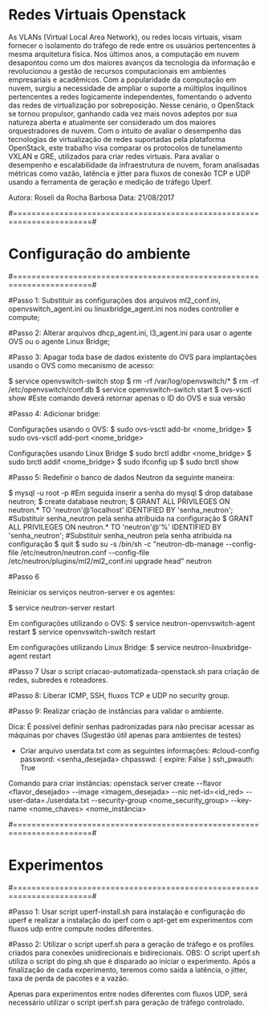 # Redes Virtuais Openstack

As VLANs (Virtual Local Area Network), ou redes locais virtuais, visam fornecer o isolamento do tráfego de rede entre os usuários pertencentes à mesma arquitetura física. Nos últimos anos, a computação em nuvem desapontou como um dos maiores avanços da tecnologia da informação e revolucionou a gestão de recursos computacionais em ambientes empresariais e acadêmicos. Com a popularidade da computação em nuvem, surgiu a necessidade de ampliar o suporte a múltiplos inquilinos pertencentes a redes logicamente independentes, fomentando o advento das redes de virtualização por sobreposição. Nesse cenário, o OpenStack se tornou propulsor, ganhando cada vez mais novos adeptos por sua natureza aberta e atualmente ser considerado um dos maiores orquestradores de nuvem. Com o intuito de avaliar o desempenho das tecnologias de virtualização de redes suportadas pela plataforma OpenStack, este trabalho visa comparar os protocolos de tunelamento VXLAN e GRE, utilizados para criar redes virtuais. Para avaliar o desempenho e escalabilidade da infraestrutura de nuvem, foram analisadas métricas como vazão, latência e jitter para fluxos de conexão TCP e UDP usando a ferramenta de geração e medição de tráfego Uperf.


Autora: Roseli da Rocha Barbosa
Data: 21/08/2017

#=======================================================================#
# Configuração do ambiente                                              #
#=======================================================================#

#Passo 1:
Substituir as configurações dos arquivos ml2_conf.ini, openvswitch_agent.ini ou linuxbridge_agent.ini nos nodes controller e compute;

#Passo 2:
Alterar arquivos dhcp_agent.ini, l3_agent.ini para usar o agente OVS ou o agente Linux Bridge; 

#Passo 3: 
Apagar toda base de dados existente do OVS para implantações usando o OVS como mecanismo de acesso:

$ service openvswitch-switch stop
$ rm -rf /var/log/openvswitch/*
$ rm -rf /etc/openvswitch/conf.db 
$ service openvswitch-switch start
$ ovs-vsctl show #Este comando deverá retornar apenas o ID do OVS e sua versão

#Passo 4:
Adicionar bridge:

Configurações usando o OVS:
$ sudo ovs-vsctl add-br <nome_bridge>
$ sudo ovs-vsctl add-port <nome_bridge> <interface>

Configurações usando Linux Bridge
$ sudo brctl addbr <nome_bridge>
$ sudo brctl addif <nome_bridge> <interface>
$ sudo ifconfig <nome bridge> up
$ sudo brctl show

#Passo 5:
Redefinir o banco de dados Neutron da seguinte maneira:

$ mysql -u root -p #Em seguida inserir a senha do mysql
$ drop database neutron;
$ create database neutron;
$ GRANT ALL PRIVILEGES ON neutron.* TO 'neutron'@'localhost' IDENTIFIED BY 'senha_neutron'; #Substituir senha_neutron pela senha atribuida na configuração
$ GRANT ALL PRIVILEGES ON neutron.* TO 'neutron'@'%' IDENTIFIED BY 'senha_neutron'; #Substituir senha_neutron pela senha atribuida na configuração
$ quit
$ sudo su -s /bin/sh -c "neutron-db-manage --config-file /etc/neutron/neutron.conf --config-file /etc/neutron/plugins/ml2/ml2_conf.ini upgrade head" neutron

#Passo 6 

Reiniciar os serviços neutron-server e os agentes:

$ service neutron-server restart

Em configurações utilizando o OVS:
$ service neutron-openvswitch-agent restart
$ service openvswitch-switch restart

Em configurações utilizando Linux Bridge:
$ service neutron-linuxbridge-agent restart

#Passo 7
Usar o script criacao-automatizada-openstack.sh para criação de redes, subredes e roteadores.

#Passo 8:
Liberar ICMP, SSH, fluxos TCP e UDP no security group.

#Passo 9:
Realizar criação de instâncias para validar o ambiente.

Dica: É possível definir senhas padronizadas para não precisar acessar as máquinas por chaves (Sugestão útil apenas para ambientes de testes)

- Criar arquivo userdata.txt com as seguintes informações:
#cloud-config
password: <senha_desejada>
chpasswd: { expire: False }
ssh_pwauth: True

Comando para criar instâncias:
openstack server create --flavor <flavor_desejado> --image <imagem_desejada> --nic net-id=<id_red> --user-data=./userdata.txt --security-group <nome_security_group> --key-name <nome_chaves> <nome_instância>



#=======================================================================#
# Experimentos                                                          #
#=======================================================================#

#Passo 1:
Usar script uperf-install.sh para instalação e configuração do uperf e realizar a instalação do iperf com o apt-get em experimentos com fluxos udp entre compute nodes diferentes.

#Passo 2: 
Utilizar o script uperf.sh para a geração de tráfego e os profiles criados para conexões unidirecionais e bidirecionais. 
OBS: O script uperf.sh utiliza o script do ping.sh que é disparado ao iniciar o experimento. Após a finalização de cada experimento, teremos como saída a latência, o jitter, taxa de perda de pacotes e a vazão.

Apenas para experimentos entre nodes diferentes com fluxos UDP, será necessário utilizar o script iperf.sh para geração de tráfego controlado.

